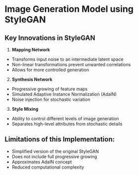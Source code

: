 # Image Generation Model using StyleGAN

## Key Innovations in StyleGAN

1. **Mapping Network**

 - Transforms input noise to an intermediate latent space
 - Non-linear transformations prevent unwanted correlations
 - Allows for more controlled generation

2. **Synthesis Network**

 - Progressive growing of feature maps
 - Simulated Adaptive Instance Normalization (AdaIN)
 - Noise injection for stochastic variation

3. **Style Mixing**

 - Ability to control different levels of image generation
 - Separates high-level attributes from stochastic details

## Limitations of this Implementation:

 - Simplified version of the original StyleGAN
 - Does not include full progressive growing
 - Approximates AdaIN concept
 - Reduced computational complexity